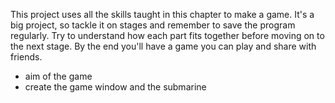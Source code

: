 This project uses all the skills taught in this chapter to make a game. It's a big project, so tackle it on stages and remember to save the program regularly. Try to understand how each part fits together before moving on to the next stage. By the end you'll have a game you can play and share with friends.

- aim of the game
- create the game window and the submarine
